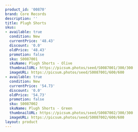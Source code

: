 ```yaml
---
product_id: '00870'
brand: Core Records
description: ''
title: Plugh Shorts
skus:
- available: true
  condition: New
  currentPrice: '48.43'
  discount: '0.0'
  oldPrice: '48.43'
  promotion: false
  sku: S0087001
  skuName: Plugh Shorts - Olive
  thumbnailURL: https://picsum.photos/seed/S0087001/300/300
  imageURL: https://picsum.photos/seed/S0087001/600/600
- available: true
  condition: New
  currentPrice: '54.73'
  discount: '0.0'
  oldPrice: '54.73'
  promotion: false
  sku: S0087002
  skuName: Plugh Shorts - Green
  thumbnailURL: https://picsum.photos/seed/S0087002/300/300
  imageURL: https://picsum.photos/seed/S0087002/600/600
layout: product
---
```

